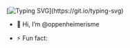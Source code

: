 [![Typing SVG](https://readme-typing-svg.herokuapp.com?color=%2336BCF7&width=1025&lines=Hey+there!+Oppenehimer+here%2C+working+as+a+CyberSecurity+Analyst+and+Researcher;I+also+research+and+develop+POC+of+DDoS+attacks+types+for+Stress+testing%2C+,and+security+operations;I'm+a%2C+Open+Source+Contributor;I+also+have+a+keen+interest+in+offensive+security;)](https://git.io/typing-svg)


- 👋 Hi, I’m @oppenheimerisme

- ⚡ Fun fact: 

<!---
oppenheimerisme/oppenheimerisme is a ✨ special ✨ repository because its `README.md` (this file) appears on your GitHub profile.
You can click the Preview link to take a look at your changes.
--->
